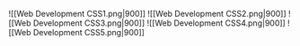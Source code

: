 ![[Web Development CSS1.png|900]]
![[Web Development CSS2.png|900]]
![[Web Development CSS3.png|900]]
![[Web Development CSS4.png|900]]
![[Web Development CSS5.png|900]]
